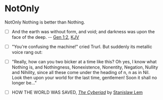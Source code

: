 # NotOnly
NotOnly Nothing is better than Nothing.
- [ ] And the earth was without form, and void; and darkness was upon the face of the deep. -- [Gen 1:2](https://en.wikipedia.org/wiki/Genesis_1:2), [KJV](https://en.wikipedia.org/wiki/King_James_Version)


- [ ] "You're confusing the machine!" cried Trurl. But suddenly its metallic voice rang out:

- [ ] "Really, how can you two bicker at a time like this? Oh yes, I know what Nothing is, and Nothingness, Nonexistence, Nonentity, Negation, Nullity and Nihility, since all these come under the heading of n, n as in Nil. Look then upon your world for the last time, gentlemen! Soon it shall no longer be..."
- [ ] HOW THE WORLD WAS SAVED, [*The Cyberiad*](https://en.wikipedia.org/wiki/The_Cyberiad) by [Stanislaw Lem](https://en.wikipedia.org/wiki/Stanis%C5%82aw_Lem)


